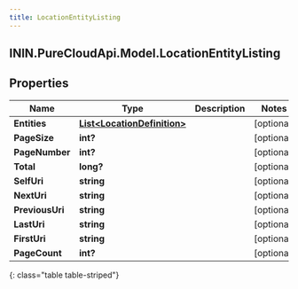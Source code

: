 ```yaml
---
title: LocationEntityListing
---
```

## ININ.PureCloudApi.Model.LocationEntityListing

## Properties

|Name | Type | Description | Notes|
|------------ | ------------- | ------------- | -------------|
| **Entities** | [**List&lt;LocationDefinition&gt;**](LocationDefinition.html) |  | [optional] |
| **PageSize** | **int?** |  | [optional] |
| **PageNumber** | **int?** |  | [optional] |
| **Total** | **long?** |  | [optional] |
| **SelfUri** | **string** |  | [optional] |
| **NextUri** | **string** |  | [optional] |
| **PreviousUri** | **string** |  | [optional] |
| **LastUri** | **string** |  | [optional] |
| **FirstUri** | **string** |  | [optional] |
| **PageCount** | **int?** |  | [optional] |
{: class="table table-striped"}



